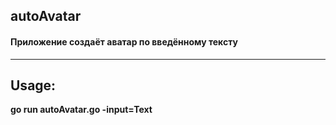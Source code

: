 ## autoAvatar
#### Приложение создаёт аватар по введённому тексту
------
## Usage:
**go run autoAvatar.go -input=Text**

